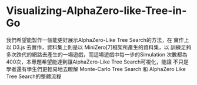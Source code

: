 # Visualizing-AlphaZero-like-Tree-in-Go
我們希望能製作一個能更好展示AlphaZero-Like Tree Search的方法，在 實作上以 D3.js 去實作，資料集上則是以 MiniZero[7]框架所產生的資料集，以 訓練足夠多次跌代的網路去產生的一場遊戲，而這場遊戲中每一步的Simulation  次數都為400次，本專題希望能達到讓AlphaZero-Like Tree Search可視化，能讓 不只是學者還有學生們更輕易地去瞭解 Monte-Carlo Tree Search 和 AlphaZero Like Tree Search的整體流程
